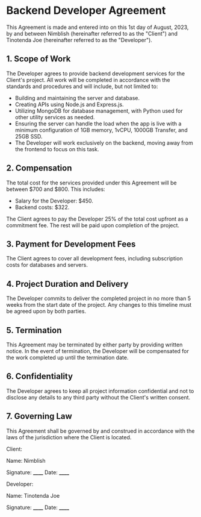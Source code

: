 # Backend Developer Agreement

This Agreement is made and entered into on this 1st day of August, 2023, by and between Nimblish (hereinafter referred to as the "Client") and Tinotenda Joe (hereinafter referred to as the "Developer").

## 1. Scope of Work

The Developer agrees to provide backend development services for the Client's project. All work will be completed in accordance with the standards and procedures and will include, but not limited to:

- Building and maintaining the server and database.
- Creating APIs using Node.js and Express.js.
- Utilizing MongoDB for database management, with Python used for other utility services as needed.
- Ensuring the server can handle the load when the app is live with a minimum configuration of 1GB memory, 1vCPU, 1000GB Transfer, and 25GB SSD.
- The Developer will work exclusively on the backend, moving away from the frontend to focus on this task.

## 2. Compensation

The total cost for the services provided under this Agreement will be between \$700 and \$800. This includes:

- Salary for the Developer: \$450.
- Backend costs: \$322.

The Client agrees to pay the Developer 25% of the total cost upfront as a commitment fee. The rest will be paid upon completion of the project.

## 3. Payment for Development Fees

The Client agrees to cover all development fees, including subscription costs for databases and servers.

## 4. Project Duration and Delivery

The Developer commits to deliver the completed project in no more than 5 weeks from the start date of the project. Any changes to this timeline must be agreed upon by both parties.

## 5. Termination

This Agreement may be terminated by either party by providing written notice. In the event of termination, the Developer will be compensated for the work completed up until the termination date.

## 6. Confidentiality

The Developer agrees to keep all project information confidential and not to disclose any details to any third party without the Client's written consent.

## 7. Governing Law

This Agreement shall be governed by and construed in accordance with the laws of the jurisdiction where the Client is located.

Client:

Name: Nimblish

Signature: ******\_\_\_\_****** Date: ******\_\_\_\_******

Developer:

Name: Tinotenda Joe

Signature: ******\_\_\_\_****** Date: ******\_\_\_\_******
